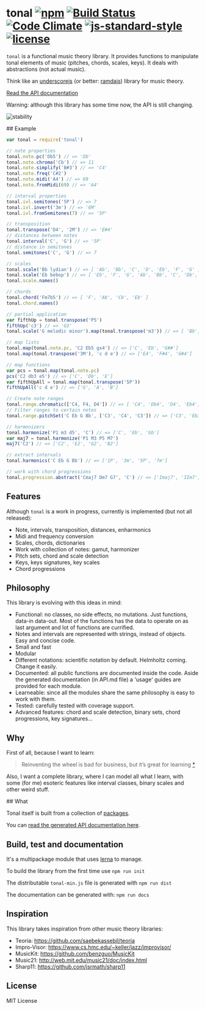 # tonal [![npm](https://img.shields.io/npm/v/tonal.svg?style=flat-square)](https://www.npmjs.com/package/tonal) [![Build Status](https://travis-ci.org/danigb/tonal.svg?branch=master&style=flat-square)](https://travis-ci.org/danigb/tonal) [![Code Climate](https://codeclimate.com/github/danigb/tonal/badges/gpa.svg?style=flat-square)](https://codeclimate.com/github/danigb/tonal) [![js-standard-style](https://img.shields.io/badge/code%20style-standard-brightgreen.svg?style=flat-square)](https://github.com/feross/standard) [![license](https://img.shields.io/npm/l/tonal.svg?style=flat-square)](https://www.npmjs.com/package/tonal)




`tonal` is a functional music theory library. It provides functions to manipulate tonal elements of music (pitches, chords, scales, keys). It deals with abstractions (not actual music).

Think like an [underscorejs](http://underscorejs.org/) (or better: [ramdajs](http://ramdajs.com/)) library for music theory.

[Read the API documentation](http://danigb.github.io/tonal/api/)

Warning: although this library has some time now, the API is still changing.

![stability](https://img.shields.io/badge/stability-experimental-red.svg?style=flat-square)

## Example

```js
var tonal = require('tonal')

// note properties
tonal.note.pc('Db5') // => 'Db'
tonal.note.chroma('Cb') // => 11
tonal.note.simplify('B#3') // => 'C4'
tonal.note.freq('C#2')
tonal.note.midi('A4') // => 69
tonal.note.fromMidi(69) // => 'A4'

// interval properties
tonal.ivl.semitones('5P') // => 7
tonal.ivl.invert('3m') // => '6M'
tonal.ivl.fromSemitones(7) // => '5P'

// transposition
tonal.transpose('D4', '2M') // => 'E#4'
// distances between notes
tonal.interval('C', 'G') // => '5P'
// distance in semitones
tonal.semitones('C', 'G') // => 7

// scales
tonal.scale('Bb lydian') // => [ 'Ab', 'Bb', 'C', 'D', 'Eb', 'F', 'G' ]
tonal.scale('Eb bebop') // => [ 'Eb', 'F', 'G', 'Ab', 'Bb', 'C', 'Db', 'D' ]
tonal.scale.names()

// chords
tonal.chord('Fm7b5') // => [ 'F', 'Ab', 'Cb', 'Eb' ]
tonal.chord.names()

// partial application
var fifthUp = tonal.transpose('P5')
fifthUp('c3') // => 'G3'
tonal.scale('G melodic minor').map(tonal.transpose('m3')) // => [ 'Bb', 'C', 'Db', 'Eb', 'F', 'G', 'A' ]

// map lists
tonal.map(tonal.note.pc, 'C2 Eb5 gx4') // => ['C', 'Eb', 'G##']
tonal.map(tonal.transpose('3M'), 'c d e') // => ['E4', 'F#4', 'G#4']

// map functions
var pcs = tonal.map(tonal.note.pc)
pcs('C2 db3 e5') // => ['C', 'Db', 'E']
var fifthUpAll = tonal.map(tonal.transpose('5P'))
fifthUpAll('c d e') // => ['G', 'A', 'B']

// Create note ranges
tonal.range.chromatic(['C4, F4, D4']) // => [ 'C4', 'Db4', 'D4', 'Eb4', 'E4', 'F4', 'E4', 'Eb4', 'D4' ]
// Filter ranges to certain notes
tonal.range.pitchSet('C Eb G Bb', ['C3', 'C4', 'C3']) // => ['C3', 'Eb3', 'G3', 'Bb3', 'C4', 'Bb3', 'G3', 'Eb3', 'C3']

// harmonizers
tonal.harmonize('P1 m3 d5', 'C') // => ['C', 'Eb', 'Gb']
var maj7 = tonal.harmonize('P1 M3 P5 M7')
maj7('C2') // => ['C2', 'E2', 'G2', 'B2']

// extract intervals
tonal.harmonics('C Eb G Bb') // => ['1P', '3m', '5P', '7m']

// work with chord progressions
tonal.progression.abstract('Cmaj7 Dm7 G7', 'C') // => ['Imaj7', 'IIm7', 'V7']
```

## Features

Although `tonal` is a work in progress, currently is implemented (but not all released):

- Note, intervals, transposition, distances, enharmonics
- Midi and frequency conversion
- Scales, chords, dictionaries
- Work with collection of notes: gamut, harmonizer
- Pitch sets, chord and scale detection
- Keys, keys signatures, key scales
- Chord progressions

## Philosophy

This library is evolving with this ideas in mind:

- Functional: no classes, no side effects, no mutations. Just functions, data-in data-out. Most of the functions has the data to operate on as last argument and lot of functions are currified.
- Notes and intervals are represented with strings, instead of objects. Easy and concise code.
- Small and fast
- Modular
- Different notations: scientific notation by default. Helmholtz coming. Change it easily.
- Documented: all public functions are documented inside the code. Aside the generated documentation (in API.md file) a 'usage' guides are provided for each module.
- Learneable: since all the modules share the same philosophy is easy to work with them.
- Tested: carefully tested with coverage support.
- Advanced features: chord and scale detection, binary sets, chord progressions, key signatures...

## Why

First of all, because I want to learn:

> Reinventing the wheel is bad for business, but it’s great for learning
[*](http://philipwalton.com/articles/how-to-become-a-great-front-end-engineer)

Also, I want a complete library, where I can model all what I learn, with some (for me) esoteric features like interval classes, binary scales and other weird stuff.

## What

Tonal itself is built from a collection of [packages](https://github.com/danigb/tonal/tree/master/packages).

You can [read the generated API documentation here](http://danigb.github.io/tonal/api/).

## Build, test and documentation

It's a multipackage module that uses [lerna](https://github.com/lerna/lerna) to manage.

To build the library from the first time use `npm run init`

The distributable `tonal-min.js` file is generated with `npm run dist`

The documentation can be generated with: `npm run docs`

## Inspiration

This library takes inspiration from other music theory libraries:

- Teoria: https://github.com/saebekassebil/teoria
- Impro-Visor: https://www.cs.hmc.edu/~keller/jazz/improvisor/
- MusicKit: https://github.com/benzguo/MusicKit
- Music21: http://web.mit.edu/music21/doc/index.html
- Sharp11: https://github.com/jsrmath/sharp11

## License

MIT License

